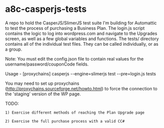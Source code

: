 # a8c-casperjs-tests
A repo to hold the CasperJS/SlimerJS test suite I'm building for Automattic to
test the process of purchasing a Business Plan.  The login.js script contains
the logic to log into wordpress.com and navigate to the Upgrades screen, as well
as a few global variables and functions.  The tests/ directory contains all of
the individual test files.  They can be called individually, or as a group.

Note: You must edit the config.json file to contain real values for the
username/password/couponCode fields.

Usage -
  [proxychains] casperjs --engine=slimerjs test --pre=login.js tests

You may need to set up proxychains (http://proxychains.sourceforge.net/howto.html)
to force the connection to the 'staging' version of the WP page.

TODO: 

    1) Exercise different methods of reaching the Plan Upgrade page

    2) Exercise the full purchase process with a valid CC#
